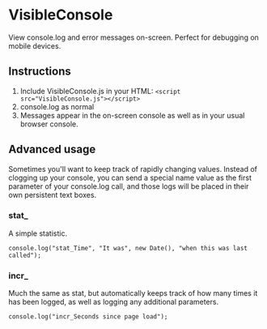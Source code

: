 # VisibleConsole
View console.log and error messages on-screen. Perfect for debugging on mobile devices.

## Instructions

1. Include VisibleConsole.js in your HTML: `<script src="VisibleConsole.js"></script>`
2. console.log as normal
3. Messages appear in the on-screen console as well as in your usual browser console.

## Advanced usage

Sometimes you'll want to keep track of rapidly changing values. Instead of clogging up your console, you can send a special name value as the first parameter of your console.log call, and those logs will be placed in their own persistent text boxes.

### stat_

A simple statistic.
```
console.log("stat_Time", "It was", new Date(), "when this was last called");
```

### incr_

Much the same as stat, but automatically keeps track of how many times it has been logged, as well as logging any additional parameters.
```
console.log("incr_Seconds since page load");
```
